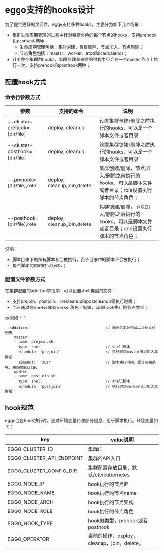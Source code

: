 # eggo支持的hooks设计

为了提供更好的灵活性，eggo支持多种hooks，主要分为如下几个场景：

- 集群生命周期管理的过程中针对特定角色的每个节点的hooks，支持prehook和posthook两种；
    - 生命周期管理包括：集群创建、集群删除、节点加入、节点删除；
    - 节点角色包括：master、worker、etcd和loadbalance；
- 针对整个集群的hooks，集群创建和删除的过程中只会在一个master节点上执行一次，支持prehook和posthook两种；

## 配置hook方式

### 命令行参数方式

| 参数                          | 支持的命令                  | 说明                                                         |
| ----------------------------- | --------------------------- | ------------------------------------------------------------ |
| --cluster-prehook=[dir/file]  | deploy, cleanup             | 设置集群创建/删除之前执行的hooks，可以是一个脚本文件或者目录 |
| --cluster-posthook=[dir/file] | deploy, cleanup             | 设置集群创建/删除之后执行的hooks，可以是一个脚本文件或者目录 |
| --prehook=[dir/file],role     | deploy, cleanup,join,delete | 集群创建/删除，节点加入/删除之前执行的hooks，可以是脚本文件或者目录；role设置执行脚本的节点角色； |
| --posthook=[dir/file],role    | deploy, cleanup,join,delete | 集群创建/删除，节点加入/删除之后执行的hooks，可以是脚本文件或者目录；role设置执行脚本的节点角色； |

说明：

- 脚本目录下的所有脚本都会被执行，而子目录中的脚本不会被执行；
- 每个脚本的超时时间为60s；

### 配置文件参数方式

在集群配置的addition字段中，可以设置shell类型的文件：

- 支持prejoin、postjoin、precleanup和postcleanup等执行时机；
- 而且通过在master或者worker角色下配置，设置hook执行的节点类型；

示例如下：

```
  addition:                                   // 额外的安装包或二进制文件列表
    master:
    - name: prejoin.sh
      type: shell                             // shell脚本
      schedule: "prejoin"                     // 执行时间master节点加入集群前
      TimeOut:  "30s"                         // 脚本执行时间，超时则被杀死，未配置默认30s
    worker:
    - name: postjoin.sh
      type: shell                             // shell脚本
      schedule: "postjoin"                    // 执行时间worker节点加入集群后
```

## hook规范

eggo会在hook执行时，通过环境变量传递部分信息，用于脚本执行。环境变量如下：

| key                       | value说明                                   |
| ------------------------- | ------------------------------------------- |
| EGGO_CLUSTER_ID           | 集群ID                                      |
| EGGO_CLUSTER_API_ENDPOINT | 集群的API入口                               |
| EGGO_CLUSTER_CONFIG_DIR   | 集群配置存放目录，默认/etc/kubernetes       |
| EGGO_NODE_IP              | hook执行的节点IP                            |
| EGGO_NODE_NAME            | hook执行的节点name                          |
| EGGO_NODE_ARCH            | hook执行的节点架构                          |
| EGGO_NODE_ROLE            | hook执行的节点角色                          |
| EGGO_HOOK_TYPE            | hook的类型，prehook或者posthook             |
| EGGO_OPERATOR             | 当前的操作，deploy，cleanup，join，delete。 |

